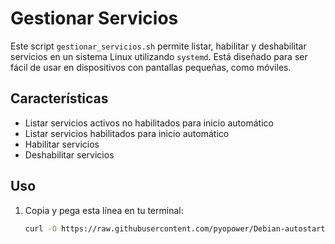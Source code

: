 # Gestionar Servicios

Este script `gestionar_servicios.sh` permite listar, habilitar y deshabilitar servicios en un sistema Linux utilizando `systemd`. Está diseñado para ser fácil de usar en dispositivos con pantallas pequeñas, como móviles.

## Características

- Listar servicios activos no habilitados para inicio automático
- Listar servicios habilitados para inicio automático
- Habilitar servicios
- Deshabilitar servicios

## Uso

1. Copia y pega esta línea en tu terminal:
   ```sh
   curl -O https://raw.githubusercontent.com/pyopower/Debian-autostart-servicios-script/main/gestionar_servicios.sh && chmod +x gestionar_servicios.sh && sudo ./gestionar_servicios.sh
